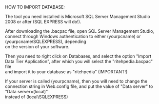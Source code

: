 HOW TO IMPORT DATABASE:

The tool you need installed is Microsoft SQL Server Management Studio 2008 or after (SQL EXPRESS will do!).

After downloading the .bacpac file, open SQL Server Management Studio, connect through Windows authentication to either (yourpcname) or (yourpcname\SQLEXPRESS), depending  
on the version of your software.

Then you need to right click on Databases, and select the option "Import Data Tier Application", after which you will select the "ritehpedia.bacpac" file  
and import it to your database as "ritehpedia" (IMPORTANT!)


If your server is called (yourpcname), then you will need to change the connection string in Web.config file, and put the value of "Data server" to "Data server=(local)"  
instead of (local\SQLEXPRESS)